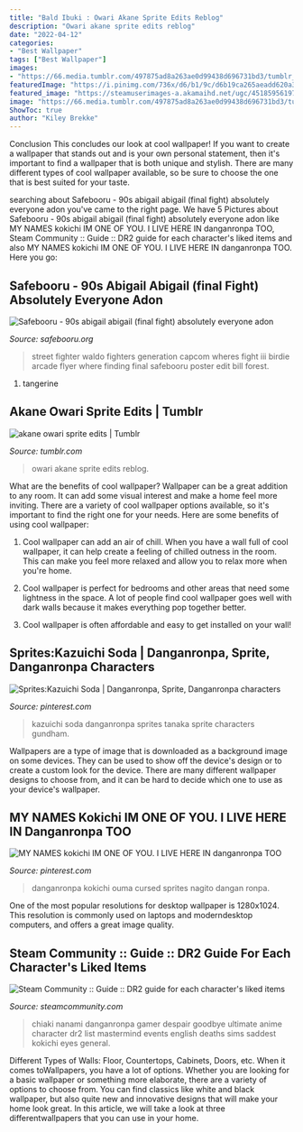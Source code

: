 ```yaml
---
title: "Bald Ibuki : Owari Akane Sprite Edits Reblog"
description: "Owari akane sprite edits reblog"
date: "2022-04-12"
categories:
- "Best Wallpaper"
tags: ["Best Wallpaper"]
images:
- "https://66.media.tumblr.com/497875ad8a263ae0d99438d696731bd3/tumblr_pc6oukwAuF1xyzzjto1_500.png"
featuredImage: "https://i.pinimg.com/736x/d6/b1/9c/d6b19ca265aeadd620a388b29440e10f.jpg"
featured_image: "https://steamuserimages-a.akamaihd.net/ugc/451859561977769646/F65C9EA575A0D1B576EE3480AB85CE376B9E0063/"
image: "https://66.media.tumblr.com/497875ad8a263ae0d99438d696731bd3/tumblr_pc6oukwAuF1xyzzjto1_500.png"
ShowToc: true
author: "Kiley Brekke"
---
```



Conclusion
This concludes our look at cool wallpaper! If you want to create a wallpaper that stands out and is your own personal statement, then it's important to find a wallpaper that is both unique and stylish. There are many different types of cool wallpaper available, so be sure to choose the one that is best suited for your taste.

	

		
searching about Safebooru - 90s abigail abigail (final fight) absolutely everyone adon you've came to the right page. We have 5 Pictures about Safebooru - 90s abigail abigail (final fight) absolutely everyone adon like MY NAMES kokichi IM ONE OF YOU. I LIVE HERE IN danganronpa TOO, Steam Community :: Guide :: DR2 guide for each character&#039;s liked items and also MY NAMES kokichi IM ONE OF YOU. I LIVE HERE IN danganronpa TOO. Here you go:
		
    
## Safebooru - 90s Abigail Abigail (final Fight) Absolutely Everyone Adon

<img loading=lazy src="http://safebooru.org/images/269/7845ee5f6ed0e6a26d5f7d995e7c10cffdf29414.jpg?269131" onerror="this.onerror=null;this.src='https://tse4.mm.bing.net/th?id=OIP.Y0plXgrISZpe7lxzNzPNiwHaKU&amp;pid=15.1';" alt="Safebooru - 90s abigail abigail (final fight) absolutely everyone adon">

_Source: safebooru.org_

>street fighter waldo fighters generation capcom wheres fight iii birdie arcade flyer where finding final safebooru poster edit bill forest. 

	

1. tangerine 

    
## Akane Owari Sprite Edits | Tumblr

<img loading=lazy src="https://66.media.tumblr.com/497875ad8a263ae0d99438d696731bd3/tumblr_pc6oukwAuF1xyzzjto1_500.png" onerror="this.onerror=null;this.src='https://tse1.mm.bing.net/th?id=OIP.phZLd5dK9dsh5O2MB0pNcAAAAA&amp;pid=15.1';" alt="akane owari sprite edits | Tumblr">

_Source: tumblr.com_

>owari akane sprite edits reblog. 

	

What are the benefits of cool wallpaper?
Wallpaper can be a great addition to any room. It can add some visual interest and make a home feel more inviting. There are a variety of cool wallpaper options available, so it's important to find the right one for your needs. Here are some benefits of using cool wallpaper: 
1. Cool wallpaper can add an air of chill. When you have a wall full of cool wallpaper, it can help create a feeling of chilled outness in the room. This can make you feel more relaxed and allow you to relax more when you're home. 

2. Cool wallpaper is perfect for bedrooms and other areas that need some lightness in the space. A lot of people find cool wallpaper goes well with dark walls because it makes everything pop together better. 

3. Cool wallpaper is often affordable and easy to get installed on your wall!

    
## Sprites:Kazuichi Soda | Danganronpa, Sprite, Danganronpa Characters

<img loading=lazy src="https://i.pinimg.com/736x/d6/b1/9c/d6b19ca265aeadd620a388b29440e10f.jpg" onerror="this.onerror=null;this.src='https://tse2.mm.bing.net/th?id=OIP.xN_jhT3pL_JEGHfljIsvGgAAAA&amp;pid=15.1';" alt="Sprites:Kazuichi Soda | Danganronpa, Sprite, Danganronpa characters">

_Source: pinterest.com_

>kazuichi soda danganronpa sprites tanaka sprite characters gundham. 

	

Wallpapers are a type of image that is downloaded as a background image on some devices. They can be used to show off the device's design or to create a custom look for the device. There are many different wallpaper designs to choose from, and it can be hard to decide which one to use as your device's wallpaper.

    
## MY NAMES Kokichi IM ONE OF YOU. I LIVE HERE IN Danganronpa TOO

<img loading=lazy src="https://i.pinimg.com/736x/b8/23/16/b82316d439f6a280af8f43cbb1ec948d.jpg" onerror="this.onerror=null;this.src='https://tse1.mm.bing.net/th?id=OIP.818_6-xTNxI7EoiJzBZVaAAAAA&amp;pid=15.1';" alt="MY NAMES kokichi IM ONE OF YOU. I LIVE HERE IN danganronpa TOO">

_Source: pinterest.com_

>danganronpa kokichi ouma cursed sprites nagito dangan ronpa. 

	

One of the most popular resolutions for desktop wallpaper is 1280x1024. This resolution is commonly used on laptops and moderndesktop computers, and offers a great image quality.

    
## Steam Community :: Guide :: DR2 Guide For Each Character&#039;s Liked Items

<img loading=lazy src="https://steamuserimages-a.akamaihd.net/ugc/451859561977769646/F65C9EA575A0D1B576EE3480AB85CE376B9E0063/" onerror="this.onerror=null;this.src='https://tse4.mm.bing.net/th?id=OIP.kRlosPGnIj-6ZJ8W-yBBsQHaEK&amp;pid=15.1';" alt="Steam Community :: Guide :: DR2 guide for each character&#039;s liked items">

_Source: steamcommunity.com_

>chiaki nanami danganronpa gamer despair goodbye ultimate anime character dr2 list mastermind events english deaths sims saddest kokichi eyes general. 

	

Different Types of Walls: Floor, Countertops, Cabinets, Doors, etc.
When it comes toWallpapers, you have a lot of options. Whether you are looking for a basic wallpaper or something more elaborate, there are a variety of options to choose from. You can find classics like white and black wallpaper, but also quite new and innovative designs that will make your home look great. In this article, we will take a look at three differentwallpapers that you can use in your home.

